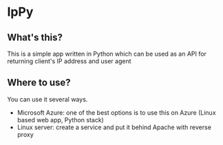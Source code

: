 # IpPy

## What's this?
This is a simple app written in Python which can be used as an API for returning client's IP address and user agent

## Where to use?
You can use it several ways.
- Microsoft Azure: one of the best options is to use this on Azure (Linux based web app, Python stack)
- Linux server: create a service and put it behind Apache with reverse proxy
